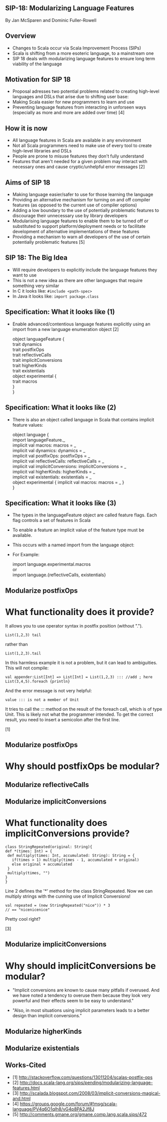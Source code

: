 ## SIP-18: Modularizing Language Features

By Jan McSparen and Dominic Fuller-Rowell

## Overview
  * Changes to Scala occur via Scala Improvement Process (SIPs)
  * Scala is shifting from a more esoteric language, to a mainstream one 
  * SIP 18 deals with modularizing language features to ensure long term viability of the language

## Motivation for SIP 18
  * Proposal adresses two potential problems related to creating high-level languages and DSLs that arise due to shifting user base:
   * Making Scala easier for new programmers to learn and use
   * Preventing language features from interacting in unforseen ways (especially as more and more are added over time) [4]

## How it is now
 * All language features in Scala are available in any environment
  * Not all Scala programmers need to make use of every tool to create high-level libraries and DSLs 
  * People are prone to misuse features they don't fully understand
  * Features that aren't needed for a given problem may interact with necessary ones and cause cryptic/unhelpful error messages
[2]
  
## Aims of SIP 18
  * Making language easier/safer to use for those learning the language
  * Providing an alternative mechanism for turning on and off compiler features (as opposed to the current use of compiler options)
  * Adding a low boundary to the use of potentially problematic features to discourage their unnecessary use by library developers
  * Modularising language features to enable them to be turned off or substituted to support platform/deployment needs or to facilitate development of alternative implementations of these features
  * Providing a mechanism to warn all developers of the use of certain potentially problematic features
  [5]


## SIP 18: The Big Idea
 * Will require developers to explicitly include the language features they want to use 
 * This is not a new idea as there are other languages that require something very similar
  * In C it looks like: ``` #include <path-spec> ```
  * In Java it looks like: ``` import package.class ```
 
## Specification: What it looks like (1)
  * Enable advanced/contentious language features explicitly using an import from a new language enumeration object [2]        

     object languageFeature {  
       trait dynamics  
       trait postfixOps  
       trait reflectiveCalls  
       trait implicitConversions  
       trait higherKinds  
       trait existentials  
       object experimental {  
          trait macros  
       }  
     }

## Specification: What it looks like (2)
 * There is also an object called language in Scala that contains implicit feature values:

    object language {  
      import languageFeature._   
      implicit val macros: macros = _  
      implicit val dynamics: dynamics = _   
      implicit val postfixOps: postfixOps = _   
      implicit val reflectiveCalls: reflectiveCalls = _  
      implicit val implicitConversions: implicitConversions = _  
      implicit val higherKinds: higherKinds = _  
      implicit val existentials: existentials = _  
      object experimental {
        implicit val macros: macros = _
      }  
    }

## Specification: What it looks like (3)
 * The types in the languageFeature object are called feature flags. Each flag controls a set of features in Scala
 * To enable a feature an implicit value of the feature type must be available.  
 * This occurs with a named import from the language object:
 * For Example:

    import language.experimental.macros  
  or  
    import language.{reflectiveCalls, existentials}
    

## Modularize postfixOps

# What functionality does it provide?


It allows you to use operator syntax in postfix position (without ".").

    List(1,2,3) tail

rather than

    List(1,2,3).tail

In this harmless example it is not a problem, but it can lead to ambiguities. This will not compile:

    val appender:List[Int] => List[Int] = List(1,2,3) ::: //add ; here
    List(3,4,5).foreach {println}

And the error message is not very helpful:

    value ::: is not a member of Unit

It tries to call the ::: method on the result of the foreach call, which is of type Unit. This is likely not what the programmer intended. To get the correct result, you need to insert a semicolon after the first line.

[1]

## Modularize postfixOps

# Why should postfixOps be modular?



## Modularize reflectiveCalls


## Modularize implicitConversions

# What functionality does implicitConversions provide?

    class StringRepeated(original: String){
    def *(times: Int) = {
     def multiply(times: Int, accumulated: String): String = {
       if(times > 1) multiply(times - 1, accumulated + original)
       else original + accumulated
     }
     multiply(times, "")
    }
    }

Line 2 defines the '*' method for the class StringRepeated. Now we can multiply strings with the cunning use of Implicit Conversions!

    val repeated = (new StringRepeated("nice")) * 3
    // == "nicenicenice"    

Pretty cool right?

[3]

## Modularize implicitConversions

# Why should implicitConversions be modular?

* "Implicit conversions are known to cause many pitfalls if overused. And we have noted a tendency to overuse them because they look very powerful and their effects seem to be easy to understand."

* "Also, in most situations using implicit parameters leads to a better design than implicit conversions."

## Modularize higherKinds


## Modularize existentials

## Works-Cited

* [1] http://stackoverflow.com/questions/13011204/scalas-postfix-ops
* [2] http://docs.scala-lang.org/sips/pending/modularizing-language-features.html
* [3] http://scalada.blogspot.com/2008/03/implicit-conversions-magical-and.html
* [4] https://groups.google.com/forum/#!msg/scala-language/PV4q6O1qIh8/yG4p8PA2Jf8J
* [5] http://comments.gmane.org/gmane.comp.lang.scala.sips/472


